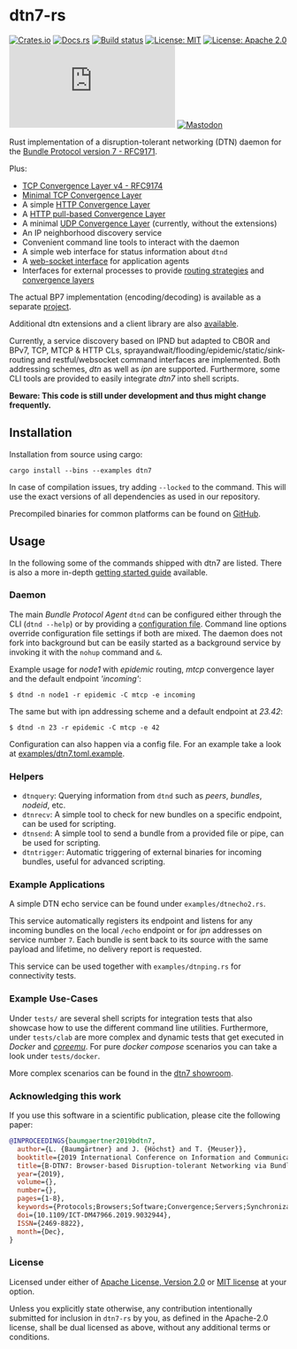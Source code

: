 # dtn7-rs

[![Crates.io](https://img.shields.io/crates/v/dtn7.svg)](https://crates.io/crates/dtn7)
[![Docs.rs](https://docs.rs/dtn7/badge.svg)](https://docs.rs/dtn7)
[![Build status](https://api.travis-ci.org/dtn7/dtn7-rs.svg?branch=master)](https://travis-ci.org/dtn7/dtn7-rs)
[![License: MIT](https://img.shields.io/badge/License-MIT-blue.svg)](LICENSE-MIT)
[![License: Apache 2.0](https://img.shields.io/badge/License-Apache%202.0-blue.svg)](LICENSE-APACHE)
[![Chat](https://img.shields.io/matrix/dtn7:matrix.org)](https://matrix.to/#/#dtn7:matrix.org)
[![Mastodon](https://img.shields.io/mastodon/follow/109375208547495905?domain=https%3A%2F%2Ffosstodon.org&style=social)](https://img.shields.io/mastodon/follow/109375208547495905?domain=https%3A%2F%2Ffosstodon.org&style=social)

Rust implementation of a disruption-tolerant networking (DTN) daemon for the [Bundle Protocol version 7 - RFC9171](https://datatracker.ietf.org/doc/rfc9171/).

Plus:
* [TCP Convergence Layer v4 - RFC9174](https://datatracker.ietf.org/doc/rfc9174/)
* [Minimal TCP Convergence Layer](https://tools.ietf.org/html/draft-ietf-dtn-mtcpcl-01) 
* A simple [HTTP Convergence Layer](doc/http-cl.md)
* A [HTTP pull-based Convergence Layer](doc/http-pull-cl.md)
* A minimal [UDP Convergence Layer](https://www.ietf.org/archive/id/draft-sipos-dtn-udpcl-01.html) (currently, without the extensions)
* An IP neighborhood discovery service
* Convenient command line tools to interact with the daemon
* A simple web interface for status information about `dtnd` 
* A [web-socket interface](doc/http-client-api.md) for application agents
* Interfaces for external processes to provide [routing strategies](doc/erouting.md) and [convergence layers](doc/ecla.md)

The actual BP7 implementation (encoding/decoding) is available as a separate [project](https://github.com/dtn7/bp7-rs).

Additional dtn extensions and a client library are also [available](https://crates.io/crates/dtn7-plus).

Currently, a service discovery based on IPND but adapted to CBOR and BPv7, TCP, MTCP & HTTP CLs, sprayandwait/flooding/epidemic/static/sink-routing and restful/websocket command interfaces are implemented. 
Both addressing schemes, *dtn* as well as *ipn* are supported. 
Furthermore, some CLI tools are provided to easily integrate *dtn7* into shell scripts.

**Beware: This code is still under development and thus might change frequently.**


## Installation

Installation from source using cargo:
```
cargo install --bins --examples dtn7
```

In case of compilation issues, try adding `--locked` to the command. 
This will use the exact versions of all dependencies as used in our repository.

Precompiled binaries for common platforms can be found on [GitHub](https://github.com/dtn7/dtn7-rs/releases).

## Usage

In the following some of the commands shipped with dtn7 are listed.
There is also a more in-depth [getting started guide](doc/getting-started.md) available.

### Daemon

The main *Bundle Protocol Agent* `dtnd` can be configured either through the CLI (`dtnd --help`) or by providing a [configuration file](examples/dtn7.toml.example).
Command line options override configuration file settings if both are mixed. 
The daemon does not fork into background but can be easily started as a background service by invoking it with the `nohup` command and `&`.

Example usage for *node1* with *epidemic* routing, *mtcp* convergence layer and the default endpoint *'incoming'*:
```
$ dtnd -n node1 -r epidemic -C mtcp -e incoming
```

The same but with ipn addressing scheme and a default endpoint at *23.42*:
```
$ dtnd -n 23 -r epidemic -C mtcp -e 42
```

Configuration can also happen via a config file. 
For an example take a look at [examples/dtn7.toml.example](examples/dtn7.toml.example).

### Helpers

- `dtnquery`: Querying information from `dtnd` such as *peers*, *bundles*, *nodeid*, etc.
- `dtnrecv`: A simple tool to check for new bundles on a specific endpoint, can be used for scripting.
- `dtnsend`: A simple tool to send a bundle from a provided file or pipe, can be used for scripting.
- `dtntrigger`: Automatic triggering of external binaries for incoming bundles, useful for advanced scripting.

### Example Applications

A simple DTN echo service can be found under `examples/dtnecho2.rs`. 

This service automatically registers its endpoint and listens for any incoming bundles on the local `/echo` endpoint or for *ipn* addresses on service number `7`. 
Each bundle is sent back to its source with the same payload and lifetime, no delivery report is requested. 

This service can be used together with `examples/dtnping.rs` for connectivity tests.

### Example Use-Cases

Under `tests/` are several shell scripts for integration tests that also showcase how to use the different command line utilities. 
Furthermore, under `tests/clab` are more complex and dynamic tests that get executed in *Docker* and [*coreemu*](https://github.com/coreemu/core).
For pure *docker compose* scenarios you can take a look under `tests/docker`.

More complex scenarios can be found in the [dtn7 showroom](https://github.com/dtn7/dtn7-showroom).

### Acknowledging this work

If you use this software in a scientific publication, please cite the following paper:

```BibTeX
@INPROCEEDINGS{baumgaertner2019bdtn7,
  author={L. {Baumgärtner} and J. {Höchst} and T. {Meuser}},
  booktitle={2019 International Conference on Information and Communication Technologies for Disaster Management (ICT-DM)},
  title={B-DTN7: Browser-based Disruption-tolerant Networking via Bundle Protocol 7},
  year={2019},
  volume={},
  number={},
  pages={1-8},
  keywords={Protocols;Browsers;Software;Convergence;Servers;Synchronization;Wireless fidelity},
  doi={10.1109/ICT-DM47966.2019.9032944},
  ISSN={2469-8822},
  month={Dec},
}
```

### License

Licensed under either of <a href="LICENSE-APACHE">Apache License, Version 2.0</a> or <a href="LICENSE-MIT">MIT license</a> at your option.


Unless you explicitly state otherwise, any contribution intentionally submitted for inclusion in `dtn7-rs` by you, as defined in the Apache-2.0 license, shall be dual licensed as above, without any additional terms or conditions.
